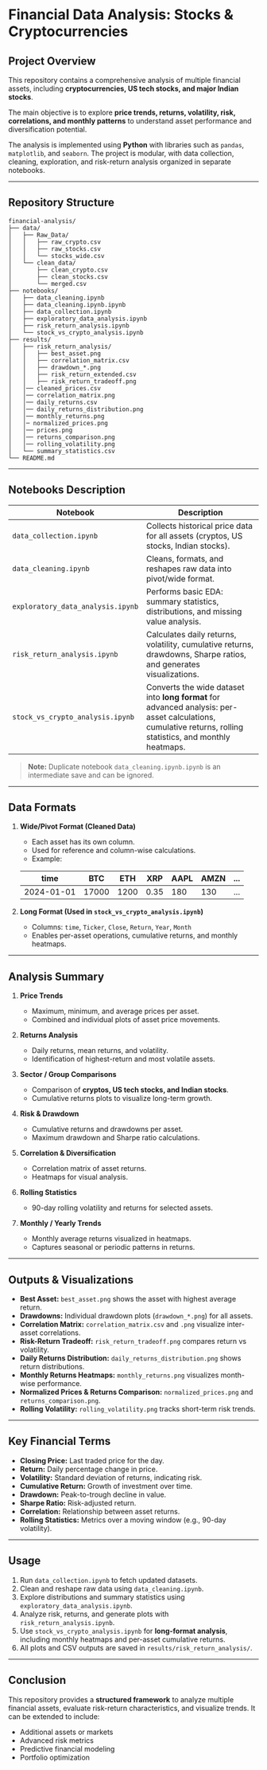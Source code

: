 # Financial Data Analysis: Stocks & Cryptocurrencies

## Project Overview

This repository contains a comprehensive analysis of multiple financial assets, including **cryptocurrencies, US tech stocks, and major Indian stocks**.

The main objective is to explore **price trends, returns, volatility, risk, correlations, and monthly patterns** to understand asset performance and diversification potential.

The analysis is implemented using **Python** with libraries such as `pandas`, `matplotlib`, and `seaborn`. The project is modular, with data collection, cleaning, exploration, and risk-return analysis organized in separate notebooks.

---

## Repository Structure

```
financial-analysis/
├── data/
│   ├── Raw_Data/
│   │   ├── raw_crypto.csv
│   │   ├── raw_stocks.csv
│   │   └── stocks_wide.csv
│   └── clean_data/
│       ├── clean_crypto.csv
│       ├── clean_stocks.csv
│       └── merged.csv
├── notebooks/
│   ├── data_cleaning.ipynb
│   ├── data_cleaning.ipynb.ipynb
│   ├── data_collection.ipynb
│   ├── exploratory_data_analysis.ipynb
│   ├── risk_return_analysis.ipynb
│   └── stock_vs_crypto_analysis.ipynb
├── results/
│   ├── risk_return_analysis/
│   │   ├── best_asset.png
│   │   ├── correlation_matrix.csv
│   │   ├── drawdown_*.png
│   │   ├── risk_return_extended.csv
│   │   ├── risk_return_tradeoff.png
│   │── cleaned_prices.csv
│   │── correlation_matrix.png
│   │── daily_returns.csv
│   │── daily_returns_distribution.png
│   │── monthly_returns.png
│   │─ normalized_prices.png
│   │── prices.png
│   │── returns_comparison.png
│   │── rolling_volatility.png
│   └── summary_statistics.csv
└── README.md
```

---

## Notebooks Description

| Notebook                          | Description                                                                                                                                                 |
| --------------------------------- | ----------------------------------------------------------------------------------------------------------------------------------------------------------- |
| `data_collection.ipynb`           | Collects historical price data for all assets (cryptos, US stocks, Indian stocks).                                                                          |
| `data_cleaning.ipynb`             | Cleans, formats, and reshapes raw data into pivot/wide format.                                                                                              |
| `exploratory_data_analysis.ipynb` | Performs basic EDA: summary statistics, distributions, and missing value analysis.                                                                          |
| `risk_return_analysis.ipynb`      | Calculates daily returns, volatility, cumulative returns, drawdowns, Sharpe ratios, and generates visualizations.                                           |
| `stock_vs_crypto_analysis.ipynb`  | Converts the wide dataset into **long format** for advanced analysis: per-asset calculations, cumulative returns, rolling statistics, and monthly heatmaps. |

> **Note:** Duplicate notebook `data_cleaning.ipynb.ipynb` is an intermediate save and can be ignored.

---

## Data Formats

1. **Wide/Pivot Format (Cleaned Data)**

   * Each asset has its own column.
   * Used for reference and column-wise calculations.
   * Example:

   | time       | BTC   | ETH  | XRP  | AAPL | AMZN | ... |
   | ---------- | ----- | ---- | ---- | ---- | ---- | --- |
   | 2024-01-01 | 17000 | 1200 | 0.35 | 180  | 130  | ... |

2. **Long Format (Used in ****************************************************`stock_vs_crypto_analysis.ipynb`****************************************************)**

   * Columns: `time`, `Ticker`, `Close`, `Return`, `Year`, `Month`
   * Enables per-asset operations, cumulative returns, and monthly heatmaps.

---

## Analysis Summary

1. **Price Trends**

   * Maximum, minimum, and average prices per asset.
   * Combined and individual plots of asset price movements.

2. **Returns Analysis**

   * Daily returns, mean returns, and volatility.
   * Identification of highest-return and most volatile assets.

3. **Sector / Group Comparisons**

   * Comparison of **cryptos, US tech stocks, and Indian stocks**.
   * Cumulative returns plots to visualize long-term growth.

4. **Risk & Drawdown**

   * Cumulative returns and drawdowns per asset.
   * Maximum drawdown and Sharpe ratio calculations.

5. **Correlation & Diversification**

   * Correlation matrix of asset returns.
   * Heatmaps for visual analysis.

6. **Rolling Statistics**

   * 90-day rolling volatility and returns for selected assets.

7. **Monthly / Yearly Trends**

   * Monthly average returns visualized in heatmaps.
   * Captures seasonal or periodic patterns in returns.

---

## Outputs & Visualizations

* **Best Asset:** `best_asset.png` shows the asset with highest average return.
* **Drawdowns:** Individual drawdown plots (`drawdown_*.png`) for all assets.
* **Correlation Matrix:** `correlation_matrix.csv` and `.png` visualize inter-asset correlations.
* **Risk-Return Tradeoff:** `risk_return_tradeoff.png` compares return vs volatility.
* **Daily Returns Distribution:** `daily_returns_distribution.png` shows return distributions.
* **Monthly Returns Heatmaps:** `monthly_returns.png` visualizes month-wise performance.
* **Normalized Prices & Returns Comparison:** `normalized_prices.png` and `returns_comparison.png`.
* **Rolling Volatility:** `rolling_volatility.png` tracks short-term risk trends.

---

## Key Financial Terms

* **Closing Price:** Last traded price for the day.
* **Return:** Daily percentage change in price.
* **Volatility:** Standard deviation of returns, indicating risk.
* **Cumulative Return:** Growth of investment over time.
* **Drawdown:** Peak-to-trough decline in value.
* **Sharpe Ratio:** Risk-adjusted return.
* **Correlation:** Relationship between asset returns.
* **Rolling Statistics:** Metrics over a moving window (e.g., 90-day volatility).

---

## Usage

1. Run `data_collection.ipynb` to fetch updated datasets.
2. Clean and reshape raw data using `data_cleaning.ipynb`.
3. Explore distributions and summary statistics using `exploratory_data_analysis.ipynb`.
4. Analyze risk, returns, and generate plots with `risk_return_analysis.ipynb`.
5. Use `stock_vs_crypto_analysis.ipynb` for **long-format analysis**, including monthly heatmaps and per-asset cumulative returns.
6. All plots and CSV outputs are saved in `results/risk_return_analysis/`.

---

## Conclusion

This repository provides a **structured framework** to analyze multiple financial assets, evaluate risk-return characteristics, and visualize trends. It can be extended to include:

* Additional assets or markets
* Advanced risk metrics
* Predictive financial modeling
* Portfolio optimization